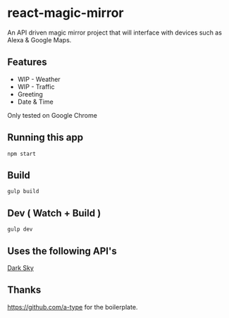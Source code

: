 # react-magic-mirror
An API driven magic mirror project that will interface with devices such as Alexa & Google Maps.

## Features

* WIP - Weather
* WIP - Traffic
* Greeting
* Date & Time

Only tested on Google Chrome

## Running this app
`npm start`

## Build
`gulp build`

## Dev ( Watch + Build )
`gulp dev`

## Uses the following API's

[Dark Sky](https://darksky.net)

## Thanks
https://github.com/a-type for the boilerplate.